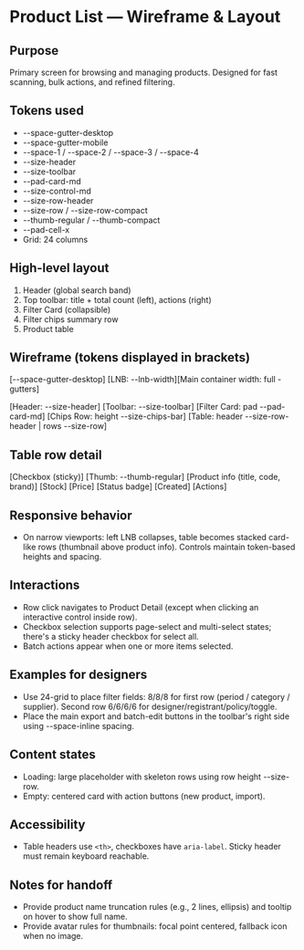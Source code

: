 Product List — Wireframe & Layout
=================================

Purpose
-------
Primary screen for browsing and managing products. Designed for fast scanning, bulk actions, and refined filtering.

Tokens used
-----------
- --space-gutter-desktop
- --space-gutter-mobile
- --space-1 / --space-2 / --space-3 / --space-4
- --size-header
- --size-toolbar
- --pad-card-md
- --size-control-md
- --size-row-header
- --size-row / --size-row-compact
- --thumb-regular / --thumb-compact
- --pad-cell-x
- Grid: 24 columns

High-level layout
-----------------
1) Header (global search band)
2) Top toolbar: title + total count (left), actions (right)
3) Filter Card (collapsible)
4) Filter chips summary row
5) Product table

Wireframe (tokens displayed in brackets)
----------------------------------------
[--space-gutter-desktop]
[LNB: --lnb-width][Main container width: full - gutters]

[Header: --size-header]
[Toolbar: --size-toolbar]
[Filter Card: pad --pad-card-md]
[Chips Row: height --size-chips-bar]
[Table: header --size-row-header | rows --size-row]

Table row detail
----------------
[Checkbox (sticky)] [Thumb: --thumb-regular] [Product info (title, code, brand)] [Stock] [Price] [Status badge] [Created] [Actions]

Responsive behavior
-------------------
- On narrow viewports: left LNB collapses, table becomes stacked card-like rows (thumbnail above product info). Controls maintain token-based heights and spacing.

Interactions
------------
- Row click navigates to Product Detail (except when clicking an interactive control inside row).
- Checkbox selection supports page-select and multi-select states; there's a sticky header checkbox for select all.
- Batch actions appear when one or more items selected.

Examples for designers
----------------------
- Use 24-grid to place filter fields: 8/8/8 for first row (period / category / supplier). Second row 6/6/6/6 for designer/registrant/policy/toggle.
- Place the main export and batch-edit buttons in the toolbar's right side using --space-inline spacing.

Content states
--------------
- Loading: large placeholder with skeleton rows using row height --size-row.
- Empty: centered card with action buttons (new product, import).

Accessibility
-------------
- Table headers use `<th>`, checkboxes have `aria-label`. Sticky header must remain keyboard reachable.

Notes for handoff
-----------------
- Provide product name truncation rules (e.g., 2 lines, ellipsis) and tooltip on hover to show full name.
- Provide avatar rules for thumbnails: focal point centered, fallback icon when no image.
